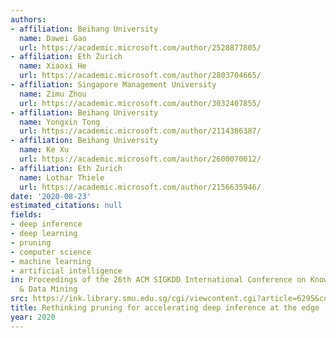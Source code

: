 ```yaml
---
authors:
- affiliation: Beihang University
  name: Dawei Gao
  url: https://academic.microsoft.com/author/2528877805/
- affiliation: Eth Zurich
  name: Xiaoxi He
  url: https://academic.microsoft.com/author/2803704665/
- affiliation: Singapore Management University
  name: Zimu Zhou
  url: https://academic.microsoft.com/author/3032407855/
- affiliation: Beihang University
  name: Yongxin Tong
  url: https://academic.microsoft.com/author/2114386387/
- affiliation: Beihang University
  name: Ke Xu
  url: https://academic.microsoft.com/author/2600070012/
- affiliation: Eth Zurich
  name: Lothar Thiele
  url: https://academic.microsoft.com/author/2156635946/
date: '2020-08-23'
estimated_citations: null
fields:
- deep inference
- deep learning
- pruning
- computer science
- machine learning
- artificial intelligence
in: Proceedings of the 26th ACM SIGKDD International Conference on Knowledge Discovery
  & Data Mining
src: https://ink.library.smu.edu.sg/cgi/viewcontent.cgi?article=6295&context=sis_research
title: Rethinking pruning for accelerating deep inference at the edge
year: 2020
---
```

